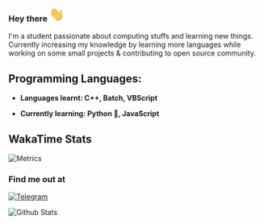 ### Hey there <img src="https://raw.githubusercontent.com/ABSphreak/ABSphreak/master/gifs/Hi.gif" width="30px">

I'm a student passionate about computing stuffs and learning new things. Currently increasing my knowledge by learning more languages while working on some small projects & contributing to open source community. 
## Programming Languages:

- **Languages learnt: C++, Batch, VBScript**
 
- **Currently learning: Python :snake:, JavaScript**

## WakaTime Stats

<!--START_SECTION:waka-->

<!--END_SECTION:waka-->

![Metrics](https://metrics.lecoq.io/ogsamrat?template=classic&habits=1&lines=1&languages=1&people=1&traffic=1&achievements=1&base=header%2C%20activity%2C%20community%2C%20repositories%2C%20metadata&base.indepth=false&base.hireable=false&base.skip=false&languages=false&languages.limit=8&languages.threshold=0%25&languages.other=false&languages.colors=github&languages.sections=most-used&languages.indepth=false&languages.analysis.timeout=15&languages.analysis.timeout.repositories=7.5&languages.categories=markup%2C%20programming&languages.recent.categories=markup%2C%20programming&languages.recent.load=300&languages.recent.days=14&lines=false&lines.sections=base&lines.repositories.limit=4&lines.history.limit=1&lines.delay=0&habits=false&habits.from=200&habits.days=14&habits.facts=true&habits.charts=false&habits.charts.type=classic&habits.trim=false&habits.languages.limit=8&habits.languages.threshold=0%25&people=false&people.limit=24&people.identicons=false&people.identicons.hide=false&people.size=28&people.types=followers%2C%20following&people.shuffle=false&achievements=false&achievements.threshold=C&achievements.secrets=true&achievements.display=detailed&achievements.limit=0&traffic=false&config.timezone=Asia%2FCalcutta)

### Find me out at
[![Telegram](https://img.shields.io/badge/telegram-1b77FF.svg?style=for-the-badge&logo=telegram)](https://t.me/GodDrick)

![Github Stats](https://github-readme-stats.vercel.app/api?username=EmiliaDevs&show_icons=true&title_color=fff&icon_color=79ff97&text_color=9f9f9f&bg_color=151515)
